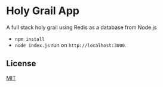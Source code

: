 # Holy Grail App 

A full stack holy grail using Redis as a database from Node.js

- ```npm install```
- `node index.js` run on `http://localhost:3000`.



## License

[MIT](https://github.com/anyapages/holy-grail-app/blob/main/LICENSE) 
